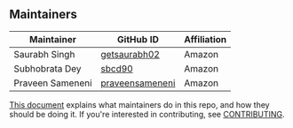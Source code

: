 ## Maintainers
| Maintainer             | GitHub ID                                                | Affiliation |
|------------------------|----------------------------------------------------------| ----------- |
| Saurabh Singh          | [getsaurabh02](https://github.com/getsaurabh02)          | Amazon |
| Subhobrata Dey         | [sbcd90](https://github.com/sbcd90)                      | Amazon |
| Praveen Sameneni       | [praveensameneni](https://github.com/praveensameneni)    | Amazon |



[This document](https://github.com/opensearch-project/.github/blob/main/MAINTAINERS.md) explains what maintainers do in this repo, and how they should be doing it. If you're interested in contributing, see [CONTRIBUTING](CONTRIBUTING.md).
